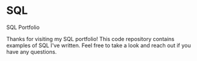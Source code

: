 # SQL
SQL Portfolio

Thanks for visiting my SQL portfolio! This code repository contains examples of SQL I've written. Feel free to take a look and reach out if you have any questions.
